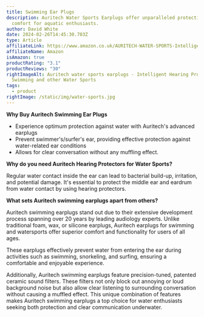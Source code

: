 ```yaml
---
title: Swimming Ear Plugs
description: Auritech Water Sports Earplugs offer unparalleled protection and
  comfort for aquatic enthusiasts.
author: David White
date: 2024-02-26T14:45:30.703Z
type: Article
affiliateLink: https://www.amazon.co.uk/AURITECH-WATER-SPORTS-Intelligent-Protection/dp/B00DEDN4JE?maas=maas_adg_66FED6D2A670277255112D7CD8040AE9_afap_abs&ref_=aa_maas&tag=maas
affiliateName: Amazon
isAmazon: true
productRating: "3.1"
productReviews: "30"
rightImageAlt: Auritech water sports earplugs - Intelligent Hearing Protection for
  Swimming and other Water Sports
tags:
  - product
rightImage: /static/img/water-sports.jpg
---
```

**Why Buy Auritech Swimming Ear Plugs**

* Experience optimum protection against water with Auritech's advanced earplugs
* Prevent swimmer's/surfer's ear, providing effective protection against water-related ear conditions
* Allows for clear conversation without any muffling effect.



**Why do you need Auritech Hearing Protectors for Water Sports?**

Regular water contact inside the ear can lead to bacterial build-up, irritation, and potential damage. It's essential to protect the middle ear and eardrum from water contact by using hearing protectors.



**What sets Auritech swimming earplugs apart from others?**

Auritech swimming earplugs stand out due to their extensive development process spanning over 20 years by leading audiology experts. Unlike traditional foam, wax, or silicone earplugs, Auritech earplugs for swimming and watersports offer superior comfort and functionality for users of all ages.

These earplugs effectively prevent water from entering the ear during activities such as swimming, snorkeling, and surfing, ensuring a comfortable and enjoyable experience.

Additionally, Auritech swimming earplugs feature precision-tuned, patented ceramic sound filters. These filters not only block out annoying or loud background noise but also allow clear listening to surrounding conversation without causing a muffled effect. This unique combination of features makes Auritech swimming earplugs a top choice for water enthusiasts seeking both protection and clear communication underwater.
